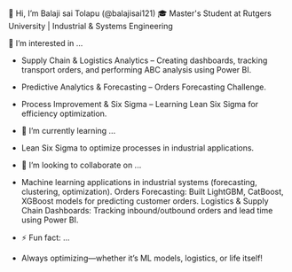 👋 Hi, I’m Balaji sai Tolapu (@balajisai121)
🎓 Master's Student at Rutgers University | Industrial & Systems Engineering

👀 I’m interested in ...
- Supply Chain & Logistics Analytics – Creating dashboards, tracking transport orders, and performing ABC analysis using Power BI.
- Predictive Analytics & Forecasting –  Orders Forecasting Challenge.
- Process Improvement & Six Sigma – Learning Lean Six Sigma for efficiency optimization.
-   🌱 I’m currently learning ...
- Lean Six Sigma to optimize processes in industrial applications.
-  💞️ I’m looking to collaborate on ...
- Machine learning applications in industrial systems (forecasting, clustering, optimization).
 Orders Forecasting: Built LightGBM, CatBoost, XGBoost models for predicting customer orders.
Logistics & Supply Chain Dashboards: Tracking inbound/outbound orders and lead time using Power BI.

- ⚡ Fun fact: ...
- Always optimizing—whether it’s ML models, logistics, or life itself! 

<!---
balajisai121/balajisai121 is a ✨ special ✨ repository because its `README.md` (this file) appears on your GitHub profile.
You can click the Preview link to take a look at your changes.
--->
